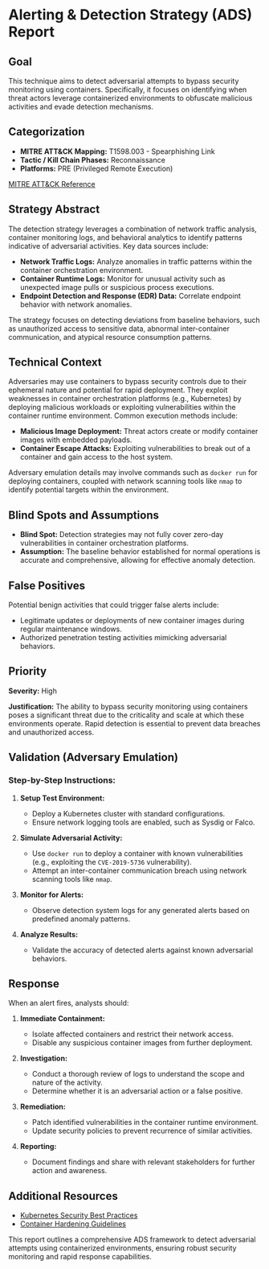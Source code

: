 # Alerting & Detection Strategy (ADS) Report

## Goal
This technique aims to detect adversarial attempts to bypass security monitoring using containers. Specifically, it focuses on identifying when threat actors leverage containerized environments to obfuscate malicious activities and evade detection mechanisms.

## Categorization

- **MITRE ATT&CK Mapping:** T1598.003 - Spearphishing Link
- **Tactic / Kill Chain Phases:** Reconnaissance
- **Platforms:** PRE (Privileged Remote Execution)

[MITRE ATT&CK Reference](https://attack.mitre.org/techniques/T1598/003)

## Strategy Abstract

The detection strategy leverages a combination of network traffic analysis, container monitoring logs, and behavioral analytics to identify patterns indicative of adversarial activities. Key data sources include:

- **Network Traffic Logs:** Analyze anomalies in traffic patterns within the container orchestration environment.
- **Container Runtime Logs:** Monitor for unusual activity such as unexpected image pulls or suspicious process executions.
- **Endpoint Detection and Response (EDR) Data:** Correlate endpoint behavior with network anomalies.

The strategy focuses on detecting deviations from baseline behaviors, such as unauthorized access to sensitive data, abnormal inter-container communication, and atypical resource consumption patterns.

## Technical Context

Adversaries may use containers to bypass security controls due to their ephemeral nature and potential for rapid deployment. They exploit weaknesses in container orchestration platforms (e.g., Kubernetes) by deploying malicious workloads or exploiting vulnerabilities within the container runtime environment. Common execution methods include:

- **Malicious Image Deployment:** Threat actors create or modify container images with embedded payloads.
- **Container Escape Attacks:** Exploiting vulnerabilities to break out of a container and gain access to the host system.

Adversary emulation details may involve commands such as `docker run` for deploying containers, coupled with network scanning tools like `nmap` to identify potential targets within the environment.

## Blind Spots and Assumptions

- **Blind Spot:** Detection strategies may not fully cover zero-day vulnerabilities in container orchestration platforms.
- **Assumption:** The baseline behavior established for normal operations is accurate and comprehensive, allowing for effective anomaly detection.

## False Positives

Potential benign activities that could trigger false alerts include:

- Legitimate updates or deployments of new container images during regular maintenance windows.
- Authorized penetration testing activities mimicking adversarial behaviors.

## Priority

**Severity:** High

**Justification:** The ability to bypass security monitoring using containers poses a significant threat due to the criticality and scale at which these environments operate. Rapid detection is essential to prevent data breaches and unauthorized access.

## Validation (Adversary Emulation)

### Step-by-Step Instructions:

1. **Setup Test Environment:**
   - Deploy a Kubernetes cluster with standard configurations.
   - Ensure network logging tools are enabled, such as Sysdig or Falco.

2. **Simulate Adversarial Activity:**
   - Use `docker run` to deploy a container with known vulnerabilities (e.g., exploiting the `CVE-2019-5736` vulnerability).
   - Attempt an inter-container communication breach using network scanning tools like `nmap`.

3. **Monitor for Alerts:**
   - Observe detection system logs for any generated alerts based on predefined anomaly patterns.

4. **Analyze Results:**
   - Validate the accuracy of detected alerts against known adversarial behaviors.

## Response

When an alert fires, analysts should:

1. **Immediate Containment:**
   - Isolate affected containers and restrict their network access.
   - Disable any suspicious container images from further deployment.

2. **Investigation:**
   - Conduct a thorough review of logs to understand the scope and nature of the activity.
   - Determine whether it is an adversarial action or a false positive.

3. **Remediation:**
   - Patch identified vulnerabilities in the container runtime environment.
   - Update security policies to prevent recurrence of similar activities.

4. **Reporting:**
   - Document findings and share with relevant stakeholders for further action and awareness.

## Additional Resources

- [Kubernetes Security Best Practices](https://kubernetes.io/docs/concepts/security/)
- [Container Hardening Guidelines](https://cncf.io/blog/2018/10/23/container-security-hardening-guidelines/) 

This report outlines a comprehensive ADS framework to detect adversarial attempts using containerized environments, ensuring robust security monitoring and rapid response capabilities.